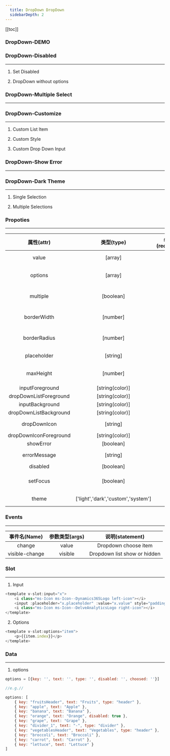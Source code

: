 ```yaml
---
  title: DropDown DropDown
  sidebarDepth: 2
---
```

  
[[toc]]

### DropDown-DEMO

<script>
export default {
    data () {
        return {
            value: [],
            options: [
                { key: "fruitsHeader", text: "Fruits", type: "header" },
                { key: "apple", text: "Apple" },
                { key: "banana", text: "Banana" },
                { key: "orange", text: "Orange", disabled: true },
                { key: "grape", text: "Grape" },
                { key: "divider_1", text: "-", type: "divider" },
                { key: "vegetablesHeader", text: "Vegetables", type: "header" },
                { key: "broccoli", text: "Broccoli" },
                { key: "carrot", text: "Carrot" },
                { key: "lettuce", text: "Lettuce" }
            ]
        }
    }
}
</script>

<ClientOnly>
<fv-DropDown v-model="value" :options="options" placeholder="Select an option"></fv-DropDown>
</ClientOnly>

### DropDown-Disabled
---
1. Set Disabled
<ClientOnly>
<fv-DropDown v-model="value" :options="options" placeholder="Select an option" disabled></fv-DropDown>
</ClientOnly>

2. DropDown without options
<ClientOnly>
<fv-DropDown placeholder="Select an option"></fv-DropDown>
</ClientOnly>

### DropDown-Multiple Select
---
<ClientOnly>
<fv-DropDown :options="options" placeholder="Select options" :multiple="true"></fv-DropDown>
</ClientOnly>

### DropDown-Customize
---
1. Custom List Item
<ClientOnly>
<fv-DropDown :options="options" placeholder="Select an option"><template v-slot:options="item"><p>{{item.index}}</p></template></fv-DropDown>
</ClientOnly>

2. Custom Style
<ClientOnly>
<fv-DropDown :options="options" placeholder="Select options" :multiple="true" borderWidth="1" borderRadius="5" inputBackground="rgba(0,204,153,0.9)" inputForeground="whitesmoke" dropDownIcon="AddTo" dropDownIconForeground="whitesmoke" dropDownListForeground="rgba(0,204,153,1)" dropDownListBackground="rgba(239,239,239,0.6)"></fv-DropDown>
</ClientOnly>

3. Custom Drop Down Input
<ClientOnly>
<fv-DropDown :options="options" placeholder="Select options" :multiple="true"><template v-slot:input="x"><i class="ms-Icon ms-Icon--Dynamics365Logo left-icon"></i><input :placeholder="x.placeholder" :value="x.value" style="padding-left: 36px;"/><i class="ms-Icon ms-Icon--DelveAnalyticsLogo right-icon"></i></template></fv-DropDown>
</ClientOnly>

### DropDown-Show Error
---
<ClientOnly>
<fv-DropDown :options="options" placeholder="Select an option" :showError="true"></fv-DropDown>
</ClientOnly>

### DropDown-Dark Theme
---
1. Single Selection
<ClientOnly>
<fv-DropDown :options="options" placeholder="Select an option" theme="dark"></fv-DropDown>
</ClientOnly>

2. Multiple Selections
<ClientOnly>
<fv-DropDown :options="options" placeholder="Select an option" theme="dark" :multiple="true"></fv-DropDown>
</ClientOnly>

### Propoties
---
|       属性(attr)       |             类型(type)             | 必填(required) |      默认值(default)       |      说明(statement)       |
|:----------------------:|:----------------------------------:|:--------------:|:--------------------------:|:--------------------------:|
|         value          |              [array]               |       No       |            N/A             |       Choosed Value        |
|        options         |              [array]               |       No       |            N/A             |   Dropdown options array   |
|        multiple        |             [boolean]              |       No       |            N/A             | Is enable multiple select  |
|      borderWidth       |              [number]              |       No       |             2              |   Dropdown border width    |
|      borderRadius      |              [number]              |       No       |             3              |   Dropdown border radius   |
|      placeholder       |              [string]              |       No       |          Dropdown          |    Dropdown placeholder    |
|       maxHeight        |              [number]              |       No       |            N/A             |  Dropdown list max height  |
|    inputForeground     |          [string(color)]           |       No       |            N/A             |                            |
| dropDownListForeground |          [string(color)]           |       No       |    rgba(0,120,215,0.9)     |                            |
|    inputBackground     |          [string(color)]           |       No       |            N/A             |                            |
| dropDownListBackground |          [string(color)]           |       No       |            N/A             |                            |
|      dropDownIcon      |              [string]              |       No       |        ChevronDown         |   Icon with Fabric-Icon    |
| dropDownIconForeground |          [string(color)]           |       No       |            N/A             |                            |
|       showError        |             [boolean]              |       No       |           false            |                            |
|      errorMessage      |              [string]              |       No       | This dropdown has an error |                            |
|        disabled        |             [boolean]              |       No       |           false            |                            |
|        setFocus        |             [boolean]              |       No       |           false            | Whether Dropdown list show |
|         theme          | ['light','dark','custom','system'] |       No       |           system           |       Dropdown theme       |

### Events
---
|  事件名(Name)  | 参数类型(args) |       说明(statement)        |
|:--------------:|:--------------:|:----------------------------:|
|     change     |     value      |     Dropdown choose item     |
| visible-change |    visible     | Dropdown list show or hidden |

### Slot
---
1. Input

```javascript
<template v-slot:input="x">
    <i class="ms-Icon ms-Icon--Dynamics365Logo left-icon"></i>
    <input :placeholder="x.placeholder" :value="x.value" style="padding-left: 36px;"/>
    <i class="ms-Icon ms-Icon--DelveAnalyticsLogo right-icon"></i>
</template>
```

2. Options

```javascript
<template v-slot:options="item">
    <p>{{item.index}}</p>
</template>
```

### Data
---
1. options

```javascript
options = [{key: '', text: '', type: '', disabled: '', choosed: ''}]

//e.g.//

options: [
    { key: "fruitsHeader", text: "Fruits", type: "header" },
    { key: "apple", text: "Apple" },
    { key: "banana", text: "Banana" },
    { key: "orange", text: "Orange", disabled: true },
    { key: "grape", text: "Grape" },
    { key: "divider_1", text: "-", type: "divider" },
    { key: "vegetablesHeader", text: "Vegetables", type: "header" },
    { key: "broccoli", text: "Broccoli" },
    { key: "carrot", text: "Carrot" },
    { key: "lettuce", text: "Lettuce" }
]
```